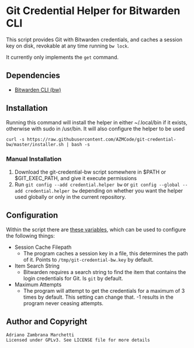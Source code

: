 # Git Credential Helper for Bitwarden CLI

This script provides Git with Bitwarden credentials, and caches a session key on disk, revokable at any time running `bw lock`.

It currently only implements the `get` command.

## Dependencies

* [Bitwarden CLI (bw)](https://bitwarden.com/help/article/cli/)

## Installation

Running this command will install the helper in either ~/.local/bin if it exists, otherwise with sudo in /usr/bin.
It will also configure the helper to be used
```
curl -s https://raw.githubusercontent.com/AZMCode/git-credential-bw/master/installer.sh | bash -s
```

### Manual Installation

1. Download the git-credential-bw script somewhere in $PATH or $GIT_EXEC_PATH, and give it execute permissions
2. Run `git config --add credential.helper bw` or `git config --global --add credential.helper bw` depending on whether you want the helper used globally or only in the current repository.

## Configuration

Within the script there are [these variables](https://github.com/AZMCode/git-credential-bw/blob/2ecd64c5d98ba109b087b0a0ac74e086de88ea17/git-credential-bw#L17-L27), which can be used to configure the following things:

* Session Cache Filepath
	* The program caches a session key in a file, this determines the path of it. Points to `/tmp/git-credential-bw.key` by default.
* Item Search String
	* Bitwarden requires a search string to find the item that contains the login credentials for Git. Is `git` by default.
* Maximum Attempts
	*  The program will attempt to get the credentials for a maximum of 3 times by default. This setting can change that. -1 results in the program never ceasing attempts.

## Author and Copyright

```
Adriano Zambrana Marchetti
Licensed under GPLv3. See LICENSE file for more details
```
